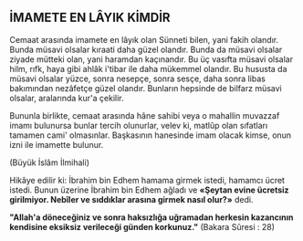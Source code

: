 ## İMAMETE EN LÂYIK KİMDİR

Cemaat arasında imamete en lâyık olan Sün­neti bilen, yani fakih olandır. Bunda müsavi ol­salar kıraati daha güzel olandır. Bunda da müsavi olsalar ziyade mütteki olan, yani haramdan kaçınandır. Bu üç vasıfta müsavi olsalar hilm, rıfk, haya gibi ahlâk i'tibar ile daha mü­kemmel olandır. Bu hususta da müsavi olsalar yüzce, sonra nesepçe, sonra sesçe, daha sonra libas bakımından nezâfetçe güzel olandır. Bun­ların hepsinde de bilfarz müsavi olsalar, arala­rında kur'a çekilir.

Bununla birlikte, cemaat arasında hâne sa­hibi veya o mahallin muvazzaf imamı bulunursa bunlar tercih olunurlar, velev ki, matlûp olan sıfatları tamamen cami' olmasınlar. Başkasının hanesinde imam olacak kimse, onun izni ile imamette bulunur.

(Büyük İslâm İlmihali)

Hikâye edilir ki: İbrahim bin Edhem hama­ma girmek istedi, hamamcı ücret istedi. Bunun üzerine İbrahim bin Edhem ağladı ve **«Şeytan evine ücretsiz girilmiyor. Nebîler ve sıddıklar arasına girmek nasıl olur?»** dedi.

**"Allah'a döneceğiniz ve sonra haksızlığa uğramadan herkesin kazancının kendisine eksiksiz verileceği günden korkunuz."** (Bakara Sûresi : 28)
